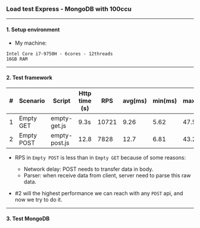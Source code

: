 ### Load test Express - MongoDB with 100ccu

---
#### 1. Setup environment
- My machine:
```
Intel Core i7-9750H - 6cores - 12threads
16GB RAM
```

---
#### 2. Test framework

|#|Scenario|Script|Http time (s)|RPS|avg(ms)|min(ms)|max(ms)|p95(ms)|MongoCPU|
|-|--------|------|-------------|---|-------|-------|-------|-------|--------|
|1|Empty GET|empty-get.js|9.3s|10721|9.26|5.62|47.56|13.48| |
|2|Empty POST|empty-post.js|12.8|7828|12.7|6.81|43.24|16.97| |

- RPS in `Empty POST` is less than in `Empty GET` because of some reasons:
    - Network delay: POST needs to transfer data in body.
    - Parser: when receive data from client, server need to parse this raw data.

- #2 will the highest performance we can reach with any `POST` api, and now we try to do it.

---
#### 3. Test MongoDB

